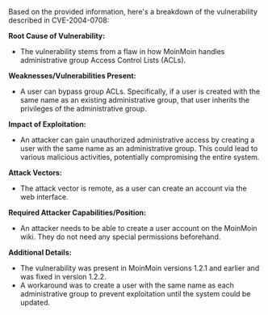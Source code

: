 Based on the provided information, here's a breakdown of the vulnerability described in CVE-2004-0708:

**Root Cause of Vulnerability:**
- The vulnerability stems from a flaw in how MoinMoin handles administrative group Access Control Lists (ACLs).

**Weaknesses/Vulnerabilities Present:**
-  A user can bypass group ACLs. Specifically, if a user is created with the same name as an existing administrative group, that user inherits the privileges of the administrative group.

**Impact of Exploitation:**
- An attacker can gain unauthorized administrative access by creating a user with the same name as an administrative group. This could lead to various malicious activities, potentially compromising the entire system.

**Attack Vectors:**
- The attack vector is remote, as a user can create an account via the web interface.

**Required Attacker Capabilities/Position:**
- An attacker needs to be able to create a user account on the MoinMoin wiki. They do not need any special permissions beforehand.

**Additional Details:**
- The vulnerability was present in MoinMoin versions 1.2.1 and earlier and was fixed in version 1.2.2.
- A workaround was to create a user with the same name as each administrative group to prevent exploitation until the system could be updated.